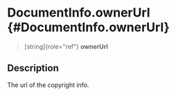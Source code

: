 DocumentInfo.ownerUrl {#DocumentInfo.ownerUrl}
=====================

> [string]{role="ref"} **ownerUrl**

Description
-----------

The url of the copyright info.
